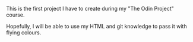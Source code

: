 This is the first project I have to create during my "The Odin Project" course.

Hopefully, I will be able to use my HTML and git knowledge to pass it with flying colours.
